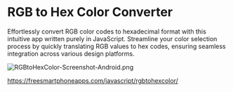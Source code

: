 # RGB to Hex Color Converter
Effortlessly convert RGB color codes to hexadecimal format with this intuitive app written purely in JavaScript. Streamline your color selection process by quickly translating RGB values to hex codes, ensuring seamless integration across various design platforms.

![RGBtoHexColor-Screenshot-Android.png](https://freesmartphoneapps.com/javascript/rgbtohexcolor/RGBtoHexColor-Screenshot-Android-refresh.png)

https://freesmartphoneapps.com/javascript/rgbtohexcolor/
